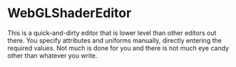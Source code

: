 # WebGLShaderEditor

This is a quick-and-dirty editor that is lower level than other editors out there. You specify attributes and uniforms manually, directly entering the required values. Not much is done for you and there is not much eye candy other than whatever you write.